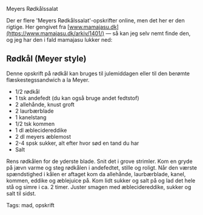 Meyers Rødkålssalat

Der er flere 'Meyers Rødkålssalat'-opskrifter online, men det her er den rigtige. Her gengivet fra
[www.mamajasu.dk](https://www.mamajasu.dk/arkiv/1401/) — så kan jeg selv nemt finde den, og jeg har
den i fald mamajasu lukker ned:

## Rødkål (Meyer style)

Denne opskrift på rødkål kan bruges til julemiddagen eller til den berømte flæskestegssandwich a la Meyer.

* 1/2 rødkål
* 1 tsk andefedt (du kan også bruge andet fedtstof)
* 2 allehånde, knust groft
* 2 laurbærblade
* 1 kanelstang
* 1/2 tsk kommen
* 1 dl æblecidereddike
* 2 dl meyers æblemost
* 2-4 spsk sukker, alt efter hvor sød en tand du har
* Salt

Rens rødkålen for de yderste blade. Snit det i grove strimler.
Kom en gryde på jævn varme og steg rødkålen i andefedtet, stille og roligt.
Når den værste spændstighed i kålen er aftaget kom da allehånde, laurbærblade, kanel, kommen, eddike og æblejuice på.
Kom lidt sukker og salt på og lad det hele stå og simre i ca. 2 timer.
Juster smagen med æblecidereddike, sukker og salt til sidst.

Tags: mad, opskrift
